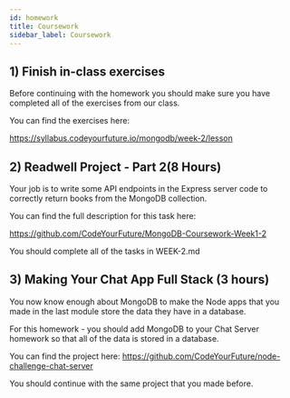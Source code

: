 ```yaml
---
id: homework
title: Coursework
sidebar_label: Coursework
---
```


## 1) Finish in-class exercises

Before continuing with the homework you should make sure you have completed all of the exercises from our class.

You can find the exercises here:

https://syllabus.codeyourfuture.io/mongodb/week-2/lesson

## 2) Readwell Project - Part 2(8 Hours)

Your job is to write some API endpoints in the Express server code to correctly return books from the MongoDB collection.

You can find the full description for this task here:

https://github.com/CodeYourFuture/MongoDB-Coursework-Week1-2

You should complete all of the tasks in WEEK-2.md

## 3) Making Your Chat App Full Stack (3 hours)

You now know enough about MongoDB to make the Node apps that you made in the last module store the data they have in a database.

For this homework - you should add MongoDB to your Chat Server homework so that all of the data is stored in a database.

You can find the project here:
https://github.com/CodeYourFuture/node-challenge-chat-server

You should continue with the same project that you made before.
